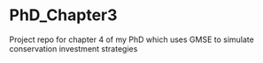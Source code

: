 # PhD_Chapter3
Project repo for chapter 4 of my PhD which uses GMSE to simulate conservation investment strategies
